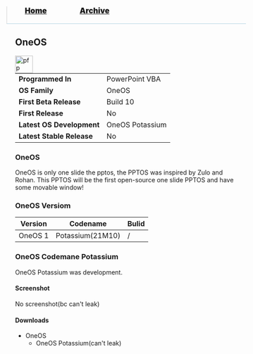 <blockquote style="background: #0000;border-bottom: 1px solid #B2D2E1;height: 30px;margin: 0 -20px 20px;padding: 0px 20px 9px 40px;">
  <p style=""><a href="https://hexa-one.github.io/pptos-wiki/" style="font-size: 17px;font-weight: 900;font-style: normal;text-shadow: rgba(255,255,255,0.9) 0 1px 0;">Home</a>&nbsp;&nbsp;&nbsp;&nbsp;&nbsp;&nbsp;&nbsp;&nbsp;&nbsp;&nbsp;&nbsp;&nbsp;&nbsp;&nbsp;&nbsp;&nbsp;&nbsp;&nbsp;
    <a href="https://hexa-one.github.io/pptos-wiki/archive/" style="font-size: 17px;font-weight: 900;font-style: normal;text-shadow: rgba(255,255,255,0.9) 0 1px 0;">Archive</a>
  </p>
</blockquote>

## OneOS

<a>
  <img align="left" height="40" alt="pfp" src="https://user-images.githubusercontent.com/58103738/135129889-a2f33e88-137b-483c-907d-4ebe0f440325.png" />
</a>

|                           |                               |
| ------------------------- | ----------------------------- |
| **Programmed In**         | PowerPoint VBA                |
| **OS Family**             | OneOS                         |
| **First Beta Release**    | Build 10                      |
| **First Release**         | No                            |
| **Latest OS Development** | OneOS Potassium               |
| **Latest Stable Release** | No                            |

### OneOS

OneOS is only one slide the pptos, the PPTOS was inspired by Zulo and Rohan. This PPTOS will be the first open-source one slide PPTOS and have some movable window! 

### OneOS Versiom

|    Version    |     Codename       |  Bulid  |
| --------------|--------------------| --------|
|     OneOS 1   |  Potassium(21M10)  |    /    |

### OneOS Codemane Potassium
OneOS Potassium was development.

#### Screenshot

No screenshot(bc can't leak)

#### Downloads

- OneOS
    - OneOS Potassium(can't leak)

<body style="background-image: url(https://raw.githubusercontent.com/hexa-one/pptos-wiki/gh-pages/assets/background/background.png);background-repeat: no-repeat;background-attachment: fixed;background-size: cover;">
